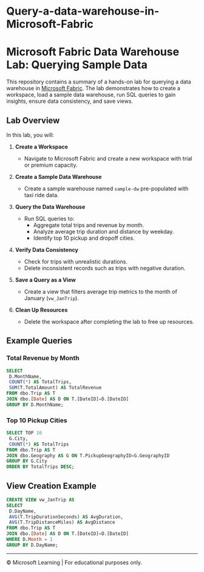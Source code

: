 # Query-a-data-warehouse-in-Microsoft-Fabric
# Microsoft Fabric Data Warehouse Lab: Querying Sample Data

This repository contains a summary of a hands-on lab for querying a data warehouse in [Microsoft Fabric](https://app.fabric.microsoft.com/). The lab demonstrates how to create a workspace, load a sample data warehouse, run SQL queries to gain insights, ensure data consistency, and save views.

## Lab Overview

In this lab, you will:

1. **Create a Workspace**
   - Navigate to Microsoft Fabric and create a new workspace with trial or premium capacity.

2. **Create a Sample Data Warehouse**
   - Create a sample warehouse named `sample-dw` pre-populated with taxi ride data.

3. **Query the Data Warehouse**
   - Run SQL queries to:
     - Aggregate total trips and revenue by month.
     - Analyze average trip duration and distance by weekday.
     - Identify top 10 pickup and dropoff cities.

4. **Verify Data Consistency**
   - Check for trips with unrealistic durations.
   - Delete inconsistent records such as trips with negative duration.

5. **Save a Query as a View**
   - Create a view that filters average trip metrics to the month of January (`vw_JanTrip`).

6. **Clean Up Resources**
   - Delete the workspace after completing the lab to free up resources.

## Example Queries

### Total Revenue by Month
```sql
SELECT 
 D.MonthName, 
 COUNT(*) AS TotalTrips, 
 SUM(T.TotalAmount) AS TotalRevenue 
FROM dbo.Trip AS T
JOIN dbo.[Date] AS D ON T.[DateID]=D.[DateID]
GROUP BY D.MonthName;
```

### Top 10 Pickup Cities
```sql
SELECT TOP 10 
 G.City, 
 COUNT(*) AS TotalTrips 
FROM dbo.Trip AS T
JOIN dbo.Geography AS G ON T.PickupGeographyID=G.GeographyID
GROUP BY G.City
ORDER BY TotalTrips DESC;
```

## View Creation Example

```sql
CREATE VIEW vw_JanTrip AS
SELECT 
 D.DayName, 
 AVG(T.TripDurationSeconds) AS AvgDuration, 
 AVG(T.TripDistanceMiles) AS AvgDistance 
FROM dbo.Trip AS T
JOIN dbo.[Date] AS D ON T.[DateID]=D.[DateID]
WHERE D.Month = 1
GROUP BY D.DayName;
```

---

© Microsoft Learning | For educational purposes only.
